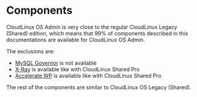 # Components

CloudLinux OS Admin is very close to the regular CloudLinux Legacy (Shared) edition, which means that 
99% of components described in this documentations are available for CloudLinux OS Admin.

The exclusions are:

 - [MySQL Governor](/shared/control_panel_integration/#mysql-governor) is not available
 - [X-Ray](/shared-pro/x-ray/#x-ray) is available like with CloudLinux Shared Pro
 - [Accelerate WP](/shared-pro/accelerate-wp/#acceleratewp) is available like with CloudLinux Shared Pro

The rest of the components are similar to CloudLinux OS Legacy (Shared).

